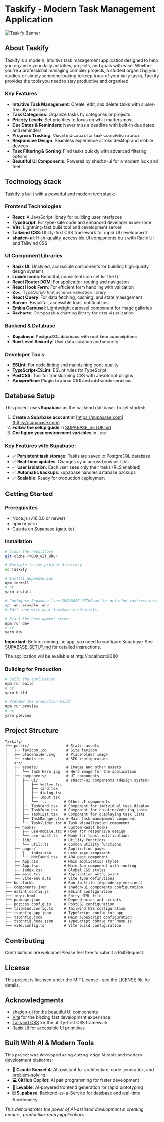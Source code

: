 # Taskify - Modern Task Management Application

![Taskify Banner](./src/assets/task-hero.jpg)

## About Taskify

Taskify is a modern, intuitive task management application designed to help you organize your daily activities, projects, and goals with ease. Whether you're a professional managing complex projects, a student organizing your studies, or simply someone looking to keep track of your daily tasks, Taskify provides the tools you need to stay productive and organized.

### Key Features

- **Intuitive Task Management**: Create, edit, and delete tasks with a user-friendly interface
- **Task Categories**: Organize tasks by categories or projects
- **Priority Levels**: Set priorities to focus on what matters most
- **Due Dates & Reminders**: Never miss a deadline with built-in due dates and reminders
- **Progress Tracking**: Visual indicators for task completion status
- **Responsive Design**: Seamless experience across desktop and mobile devices
- **Task Filtering & Sorting**: Find tasks quickly with advanced filtering options
- **Beautiful UI Components**: Powered by shadcn-ui for a modern look and feel

## Technology Stack

Taskify is built with a powerful and modern tech stack:

### Frontend Technologies

- **React**: A JavaScript library for building user interfaces
- **TypeScript**: For type-safe code and enhanced developer experience
- **Vite**: Lightning-fast build tool and development server
- **Tailwind CSS**: Utility-first CSS framework for rapid UI development
- **shadcn-ui**: High-quality, accessible UI components built with Radix UI and Tailwind CSS

### UI Component Libraries

- **Radix UI**: Unstyled, accessible components for building high‑quality design systems
- **Lucide Icons**: Beautiful, consistent icon set for the UI
- **React Router DOM**: For application routing and navigation
- **React Hook Form**: For efficient form handling with validation
- **Zod**: TypeScript-first schema validation library
- **React Query**: For data fetching, caching, and state management
- **Sonner**: Beautiful, accessible toast notifications
- **Embla Carousel**: Lightweight carousel component for image galleries
- **Recharts**: Composable charting library for data visualization

### Backend & Database

- **Supabase**: PostgreSQL database with real-time subscriptions
- **Row Level Security**: User data isolation and security

### Developer Tools

- **ESLint**: For code linting and maintaining code quality
- **TypeScript-ESLint**: ESLint rules for TypeScript
- **PostCSS**: Tool for transforming CSS with JavaScript plugins
- **Autoprefixer**: Plugin to parse CSS and add vendor prefixes

## Database Setup

This project uses **Supabase** as the backend database. To get started:

1. **Create a Supabase account** at [https://supabase.com](https://supabase.com)
2. **Follow the setup guide** in [SUPABASE_SETUP.md](./SUPABASE_SETUP.md)
3. **Configure your environment variables** in `.env`

### Key Features with Supabase:

- ✅ **Persistent task storage**: Tasks are saved to PostgreSQL database
- ✅ **Real-time updates**: Changes sync across browser tabs
- ✅ **User isolation**: Each user sees only their tasks (RLS enabled)
- ✅ **Automatic backups**: Supabase handles database backups
- ✅ **Scalable**: Ready for production deployment

## Getting Started

### Prerequisites

- Node.js (v16.0.0 or newer)
- npm or yarn
- Cuenta en [Supabase](https://supabase.com) (gratuita)

### Installation

```sh
# Clone the repository
git clone <YOUR_GIT_URL>

# Navigate to the project directory
cd Taskify

# Install dependencies
npm install
# or
yarn install

# Configure Supabase (see SUPABASE_SETUP.md for detailed instructions)
cp .env.example .env
# Edit .env with your Supabase credentials

# Start the development server
npm run dev
# or
yarn dev
```

**Important**: Before running the app, you need to configure Supabase. See [SUPABASE_SETUP.md](./SUPABASE_SETUP.md) for detailed instructions.

The application will be available at http://localhost:8080

### Building for Production

```sh
# Build the application
npm run build
# or
yarn build

# Preview the production build
npm run preview
# or
yarn preview
```

## Project Structure

```
Taskify/
├── public/                 # Static assets
│   ├── favicon.ico         # Site favicon
│   ├── placeholder.svg     # Placeholder image
│   └── robots.txt          # SEO configuration
├── src/
│   ├── assets/             # Images and other assets
│   │   └── task-hero.jpg   # Hero image for the application
│   ├── components/         # UI components
│   │   ├── ui/             # shadcn-ui components (design system)
│   │   │   ├── button.tsx
│   │   │   ├── card.tsx
│   │   │   ├── dialog.tsx
│   │   │   ├── input.tsx
│   │   │   └── ...        # Other UI components
│   │   ├── TaskCard.tsx   # Component for individual task display
│   │   ├── TaskForm.tsx   # Component for creating/editing tasks
│   │   ├── TaskList.tsx   # Component for displaying task lists
│   │   ├── TaskManager.tsx # Main task management component
│   │   └── TaskSlider.tsx # Task visualization component
│   ├── hooks/             # Custom React hooks
│   │   ├── use-mobile.tsx # Hook for responsive design
│   │   └── use-toast.ts   # Hook for toast notifications
│   ├── lib/               # Utility functions
│   │   └── utils.ts       # Common utility functions
│   ├── pages/             # Application pages
│   │   ├── Index.tsx      # Home page component
│   │   └── NotFound.tsx   # 404 page component
│   ├── App.css            # Main application styles
│   ├── App.tsx            # Main App component with routing
│   ├── index.css          # Global CSS styles
│   ├── main.tsx           # Application entry point
│   └── vite-env.d.ts      # Vite type definitions
├── bun.lockb              # Bun lockfile (dependency versions)
├── components.json        # shadcn-ui components configuration
├── eslint.config.js       # ESLint configuration
├── index.html             # Entry HTML file
├── package.json           # Dependencies and scripts
├── postcss.config.js      # PostCSS configuration
├── tailwind.config.ts     # Tailwind CSS configuration
├── tsconfig.app.json      # TypeScript config for app
├── tsconfig.json          # Main TypeScript configuration
├── tsconfig.node.json     # TypeScript config for Node.js
└── vite.config.ts         # Vite build configuration
```

## Contributing

Contributions are welcome! Please feel free to submit a Pull Request.

## License

This project is licensed under the MIT License - see the LICENSE file for details.

## Acknowledgments

- [shadcn-ui](https://ui.shadcn.com) for the beautiful UI components
- [Vite](https://vitejs.dev) for the blazing fast development experience
- [Tailwind CSS](https://tailwindcss.com) for the utility-first CSS framework
- [Radix UI](https://www.radix-ui.com) for accessible UI primitives

## Built With AI & Modern Tools

This project was developed using cutting-edge AI tools and modern development platforms:

- **🤖 Claude Sonnet 4**: AI assistant for architecture, code generation, and problem-solving
- **💻 GitHub Copilot**: AI pair programming for faster development
- **🎨 Lovable**: AI-powered frontend generation for rapid prototyping
- **🗄️ Supabase**: Backend-as-a-Service for database and real-time functionality

*This demonstrates the power of AI-assisted development in creating modern, production-ready applications.*
